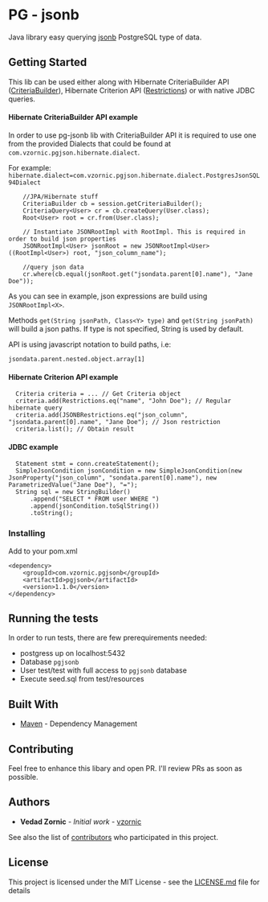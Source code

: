 # PG - jsonb

Java library easy querying [jsonb](https://www.postgresql.org/docs/9.4/datatype-json.html)  PostgreSQL type of data.

## Getting Started

This lib can be used either along with Hibernate CriteriaBuilder API ([CriteriaBuilder](https://docs.jboss.org/hibernate/jpa/2.1/api/javax/persistence/criteria/CriteriaBuilder.html)), Hibernate Criterion API ([Restrictions](https://docs.jboss.org/hibernate/core/3.3/api/org/hibernate/criterion/Restrictions.html)) or with native JDBC queries.

#### Hibernate CriteriaBuilder API example

In order to use pg-jsonb lib with CriteriaBuilder API it is required to use one from the provided Dialects that could be found at `com.vzornic.pgjson.hibernate.dialect`.

For example:
`hibernate.dialect=com.vzornic.pgjson.hibernate.dialect.PostgresJsonSQL94Dialect`



```
    //JPA/Hibernate stuff
    CriteriaBuilder cb = session.getCriteriaBuilder();
    CriteriaQuery<User> cr = cb.createQuery(User.class);
    Root<User> root = cr.from(User.class); 

    // Instantiate JSONRootImpl with RootImpl. This is required in order to build json properties
    JSONRootImpl<User> jsonRoot = new JSONRootImpl<User>((RootImpl<User>) root, "json_column_name");
		
    //query json data
    cr.where(cb.equal(jsonRoot.get("jsondata.parent[0].name"), "Jane Doe"));

```

As you can see in example, json expressions are build using `JSONRootImpl<X>`. 

Methods `get(String jsonPath, Class<Y> type)` and `get(String jsonPath)` will build a json paths. If type is not specified, String is used by default.

API is using javascript notation to build paths, i.e:

```
jsondata.parent.nested.object.array[1]
```

#### Hibernate Criterion API example

```
  Criteria criteria = ... // Get Criteria object
  criteria.add(Restrictions.eq("name", "John Doe"); // Regular hibernate query
  criteria.add(JSONBRestrictions.eq("json_column", "jsondata.parent[0].name", "Jane Doe"); // Json restriction  
  criteria.list(); // Obtain result
```

#### JDBC example

```
  Statement stmt = conn.createStatement();
  SimpleJsonCondition jsonCondition = new SimpleJsonCondition(new JsonProperty("json_column", "sondata.parent[0].name"), new ParametrizedValue("Jane Doe"), "=");
  String sql = new StringBuilder()
      .append("SELECT * FROM user WHERE ")
      .append(jsonCondition.toSqlString())
      .toString();
```

### Installing

Add to your pom.xml

```
<dependency>
    <groupId>com.vzornic.pgjsonb</groupId>
    <artifactId>pgjsonb</artifactId>
    <version>1.1.0</version>
</dependency>
```

## Running the tests

In order to run tests, there are few prerequirements needed:

- postgress up on localhost:5432
- Database `pgjsonb`
- User test/test with full access to `pgjsonb` database
- Execute seed.sql from test/resources


## Built With

* [Maven](https://maven.apache.org/) - Dependency Management

## Contributing

Feel free to enhance this libary and open PR. I'll review PRs as soon as possible.

## Authors

* **Vedad Zornic** - *Initial work* - [vzornic](https://github.com/vzornic)

See also the list of [contributors](https://github.com/vzornic/pg-jsonb/graphs/contributors) who participated in this project.

## License

This project is licensed under the MIT License - see the [LICENSE.md](https://github.com/vzornic/pg-jsonb/blob/master/LICENSE) file for details

